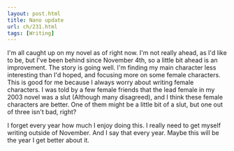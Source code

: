 ```yaml
---
layout: post.html
title: Nano update
url: ch/231.html
tags: [Writing]
---
```

I'm all caught up on my novel as of right now. I'm not really ahead, as I'd like to be, but I've been behind since November 4th, so a little bit ahead is an improvement. The story is going well. I'm finding my main character less interesting than I'd hoped, and focusing more on some female characters. This is good for me because I always worry about writing female characters. I was told by a few female friends that the lead female in my 2003 novel was a slut (Although many disagreed), and I think these female characters are better. One of them might be a little bit of a slut, but one out of three isn't bad, right?

I forget every year how much I enjoy doing this. I really need to get myself writing outside of November. And I say that every year. Maybe this will be the year I get better about it.

